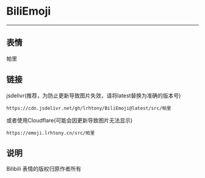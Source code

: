 # BiliEmoji
---
## 表情
帕里
## 链接
jsdelivr(推荐，为防止更新导致图片失效，请将latest替换为准确的版本号)
```
https://cdn.jsdelivr.net/gh/lrhtony/BiliEmoji@latest/src/帕里
```
或者使用Cloudflare(可能会因更新导致图片无法显示)
```
https://emoji.lrhtony.cn/src/帕里
```
## 说明
Bilibili 表情的版权归原作者所有
